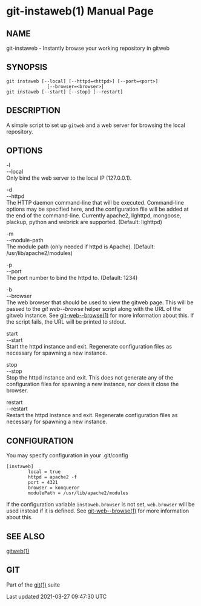 # git-instaweb(1) Manual Page

## NAME

git-instaweb - Instantly browse your working repository in gitweb

## SYNOPSIS

    git instaweb [--local] [--httpd=<httpd>] [--port=<port>]
                   [--browser=<browser>]
    git instaweb [--start] [--stop] [--restart]

## DESCRIPTION

A simple script to set up `gitweb` and a web server for browsing the local repository.

## OPTIONS

-l  
--local  
Only bind the web server to the local IP (127.0.0.1).

-d  
--httpd  
The HTTP daemon command-line that will be executed. Command-line options may be specified here, and the configuration file will be added at the end of the command-line. Currently apache2, lighttpd, mongoose, plackup, python and webrick are supported. (Default: lighttpd)

-m  
--module-path  
The module path (only needed if httpd is Apache). (Default: /usr/lib/apache2/modules)

-p  
--port  
The port number to bind the httpd to. (Default: 1234)

-b  
--browser  
The web browser that should be used to view the gitweb page. This will be passed to the _git web--browse_ helper script along with the URL of the gitweb instance. See [git-web--browse(1)](git-web--browse.html) for more information about this. If the script fails, the URL will be printed to stdout.

start  
--start  
Start the httpd instance and exit. Regenerate configuration files as necessary for spawning a new instance.

stop  
--stop  
Stop the httpd instance and exit. This does not generate any of the configuration files for spawning a new instance, nor does it close the browser.

restart  
--restart  
Restart the httpd instance and exit. Regenerate configuration files as necessary for spawning a new instance.

## CONFIGURATION

You may specify configuration in your .git/config

    [instaweb]
            local = true
            httpd = apache2 -f
            port = 4321
            browser = konqueror
            modulePath = /usr/lib/apache2/modules

If the configuration variable `instaweb.browser` is not set, `web.browser` will be used instead if it is defined. See [git-web--browse(1)](git-web--browse.html) for more information about this.

## SEE ALSO

[gitweb(1)](gitweb.html)

## GIT

Part of the [git(1)](git.html) suite

Last updated 2021-03-27 09:47:30 UTC

